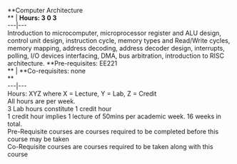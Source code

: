 **Computer Architecture  
** | **Hours: 3 0 3**  
---|---  
Introduction to microcomputer, microprocessor register and ALU design, control unit design, instruction cycle, memory types and Read/Write cycles, memory mapping, address decoding, address decoder design, interrupts, polling, I/O devices interfacing, DMA, bus arbitration, introduction to RISC architecture. 
**Pre-requisites: EE221  
** | **Co-requisites: none  
**  
---|---  
Hours: XYZ where X = Lecture, Y = Lab, Z = Credit  
All hours are per week.  
3 Lab hours constitute 1 credit hour  
1 credit hour implies 1 lecture of 50mins per academic week. 16 weeks in total.  
Pre-Requisite courses are courses required to be completed before this course may be taken  
Co-Requisite courses are courses required to be taken along with this course
